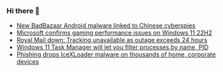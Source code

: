 ### Hi there 👋

<!--START_SECTION:feed-->
* [New BadBazaar Android malware linked to Chinese cyberspies](https://www.bleepingcomputer.com/news/security/new-badbazaar-android-malware-linked-to-chinese-cyberspies/)
* [Microsoft confirms gaming performance issues on Windows 11 22H2](https://www.bleepingcomputer.com/news/security/microsoft-confirms-gaming-performance-issues-on-windows-11-22h2/)
* [Royal Mail down: Tracking unavailable as outage exceeds 24 hours](https://www.bleepingcomputer.com/news/security/royal-mail-down-tracking-unavailable-as-outage-exceeds-24-hours/)
* [Windows 11 Task Manager will let you filter processes by name, PID](https://www.bleepingcomputer.com/news/microsoft/windows-11-task-manager-will-let-you-filter-processes-by-name-pid/)
* [Phishing drops IceXLoader malware on thousands of home, corporate devices](https://www.bleepingcomputer.com/news/security/phishing-drops-icexloader-malware-on-thousands-of-home-corporate-devices/)
<!--END_SECTION:feed-->

<!--
**frankenk/frankenk** is a ✨ _special_ ✨ repository because its `README.md` (this file) appears on your GitHub profile.

Here are some ideas to get you started:

- 🔭 I’m currently working on ...
- 🌱 I’m currently learning ...
- 👯 I’m looking to collaborate on ...
- 🤔 I’m looking for help with ...
- 💬 Ask me about ...
- 📫 How to reach me: ...
- 😄 Pronouns: ...
- ⚡ Fun fact: ...
-->




